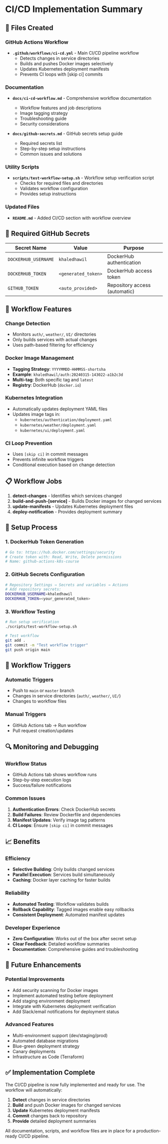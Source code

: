 # CI/CD Implementation Summary

## 📁 Files Created

### GitHub Actions Workflow
- **`.github/workflows/ci-cd.yml`** - Main CI/CD pipeline workflow
  - Detects changes in service directories
  - Builds and pushes Docker images selectively
  - Updates Kubernetes deployment manifests
  - Prevents CI loops with [skip ci] commits

### Documentation
- **`docs/ci-cd-workflow.md`** - Comprehensive workflow documentation
  - Workflow features and job descriptions
  - Image tagging strategy
  - Troubleshooting guide
  - Security considerations

- **`docs/github-secrets.md`** - GitHub secrets setup guide
  - Required secrets list
  - Step-by-step setup instructions
  - Common issues and solutions

### Utility Scripts
- **`scripts/test-workflow-setup.sh`** - Workflow setup verification script
  - Checks for required files and directories
  - Validates workflow configuration
  - Provides setup instructions

### Updated Files
- **`README.md`** - Added CI/CD section with workflow overview

## 🔑 Required GitHub Secrets

| Secret Name | Value | Purpose |
|-------------|-------|---------|
| `DOCKERHUB_USERNAME` | `khaledhawil` | DockerHub authentication |
| `DOCKERHUB_TOKEN` | `<generated_token>` | DockerHub access token |
| `GITHUB_TOKEN` | `<auto_provided>` | Repository access (automatic) |

## 🚀 Workflow Features

### Change Detection
- Monitors `auth/`, `weather/`, `UI/` directories
- Only builds services with actual changes
- Uses path-based filtering for efficiency

### Docker Image Management
- **Tagging Strategy**: `YYYYMMDD-HHMMSS-shortsha`
- **Example**: `khaledhawil/auth:20240315-143022-a1b2c3d`
- **Multi-tag**: Both specific tag and `latest`
- **Registry**: DockerHub (`docker.io`)

### Kubernetes Integration
- Automatically updates deployment YAML files
- Updates image tags in:
  - `kubernetes/authentication/deployment.yaml`
  - `kubernetes/weather/deployment.yaml`
  - `kubernetes/ui/deployment.yaml`

### CI Loop Prevention
- Uses `[skip ci]` in commit messages
- Prevents infinite workflow triggers
- Conditional execution based on change detection

## 📋 Workflow Jobs

1. **detect-changes** - Identifies which services changed
2. **build-and-push-[service]** - Builds Docker images for changed services
3. **update-manifests** - Updates Kubernetes deployment files
4. **deploy-notification** - Provides deployment summary

## 🔧 Setup Process

### 1. DockerHub Token Generation
```bash
# Go to: https://hub.docker.com/settings/security
# Create token with: Read, Write, Delete permissions
# Name: github-actions-k8s-course
```

### 2. GitHub Secrets Configuration
```bash
# Repository Settings → Secrets and variables → Actions
# Add repository secrets:
DOCKERHUB_USERNAME=khaledhawil
DOCKERHUB_TOKEN=<your_generated_token>
```

### 3. Workflow Testing
```bash
# Run setup verification
./scripts/test-workflow-setup.sh

# Test workflow
git add .
git commit -m "Test workflow trigger"
git push origin main
```

## 🎯 Workflow Triggers

### Automatic Triggers
- Push to `main` or `master` branch
- Changes in service directories (`auth/`, `weather/`, `UI/`)
- Changes to workflow files

### Manual Triggers
- GitHub Actions tab → Run workflow
- Pull request creation/updates

## 🔍 Monitoring and Debugging

### Workflow Status
- GitHub Actions tab shows workflow runs
- Step-by-step execution logs
- Success/failure notifications

### Common Issues
1. **Authentication Errors**: Check DockerHub secrets
2. **Build Failures**: Review Dockerfile and dependencies
3. **Manifest Updates**: Verify image tag patterns
4. **CI Loops**: Ensure `[skip ci]` in commit messages

## 📈 Benefits

### Efficiency
- **Selective Building**: Only builds changed services
- **Parallel Execution**: Services build simultaneously
- **Caching**: Docker layer caching for faster builds

### Reliability
- **Automated Testing**: Workflow validates builds
- **Rollback Capability**: Tagged images enable easy rollbacks
- **Consistent Deployment**: Automated manifest updates

### Developer Experience
- **Zero Configuration**: Works out of the box after secret setup
- **Clear Feedback**: Detailed workflow summaries
- **Documentation**: Comprehensive guides and troubleshooting

## 🔮 Future Enhancements

### Potential Improvements
- Add security scanning for Docker images
- Implement automated testing before deployment
- Add staging environment deployment
- Integrate with Kubernetes deployment verification
- Add Slack/email notifications for deployment status

### Advanced Features
- Multi-environment support (dev/staging/prod)
- Automated database migrations
- Blue-green deployment strategy
- Canary deployments
- Infrastructure as Code (Terraform)

## ✅ Implementation Complete

The CI/CD pipeline is now fully implemented and ready for use. The workflow will automatically:

1. **Detect** changes in service directories
2. **Build** and push Docker images for changed services
3. **Update** Kubernetes deployment manifests
4. **Commit** changes back to repository
5. **Provide** detailed deployment summaries

All documentation, scripts, and workflow files are in place for a production-ready CI/CD pipeline.
